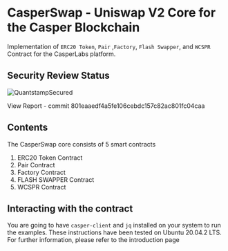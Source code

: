 # CasperSwap - Uniswap V2 Core for the Casper Blockchain

Implementation of `ERC20 Token`, `Pair` ,`Factory`, `Flash Swapper`, and `WCSPR` Contract for the CasperLabs platform.

## Security Review Status

![QuantstampSecured](https://s3-us-west-1.amazonaws.com/qsp-www-images/certificate-gh-badge.svg)

View Report - commit 801eaaedf4a5fe106cebdc157c82ac801fc04caa

## Contents

The CasperSwap core consists of 5 smart contracts

1. ERC20 Token Contract
2. Pair Contract
3. Factory Contract
4. FLASH SWAPPER Contract
5. WCSPR Contract

## Interacting with the contract

You are going to have `casper-client` and `jq` installed on your system to run the examples. These instructions have been tested on Ubuntu 20.04.2 LTS. For further information, please refer to the introduction page
